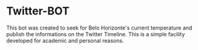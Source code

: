 # Twitter-BOT
This bot was created to seek for Belo Horizonte's current temperature and publish the informations on the Twitter Timeline. This is a simple facility developed for academic and personal reasons.

